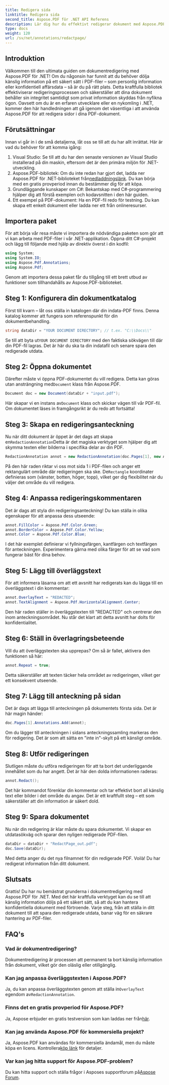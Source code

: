 ```yaml
---
title: Redigera sida
linktitle: Redigera sida
second_title: Aspose.PDF för .NET API Referens
description: Lär dig hur du effektivt redigerar dokument med Aspose.PDF för .NET med denna omfattande, steg-för-steg-guide.
type: docs
weight: 120
url: /sv/net/annotations/redactpage/
---
```

## Introduktion

Välkommen till den ultimata guiden om dokumentredigering med Aspose.PDF för .NET! Om du någonsin har funnit att du behöver dölja känslig information på ett säkert sätt i PDF-filer – som personlig information eller konfidentiell affärsdata – så är du på rätt plats. Detta kraftfulla bibliotek effektiviserar redigeringsprocessen och säkerställer att dina dokument behåller sin integritet samtidigt som privat information skyddas från nyfikna ögon. Oavsett om du är en erfaren utvecklare eller en nykomling i .NET, kommer den här handledningen att gå igenom det väsentliga i att använda Aspose.PDF för att redigera sidor i dina PDF-dokument.

## Förutsättningar

Innan vi går in i de små detaljerna, låt oss se till att du har allt inrättat. Här är vad du behöver för att komma igång:

1. Visual Studio: Se till att du har den senaste versionen av Visual Studio installerad på din maskin, eftersom det är den primära miljön för .NET-utveckling.
2.  Aspose.PDF-bibliotek: Om du inte redan har gjort det, ladda ner Aspose.PDF för .NET-biblioteket från[nedladdningslänk](https://releases.aspose.com/pdf/net/). Du kan börja med en gratis provperiod innan du bestämmer dig för att köpa.
3. Grundläggande kunskaper om C#: Bekantskap med C#-programmering hjälper dig att förstå exemplen och kodavsnitten i den här guiden.
4. Ett exempel på PDF-dokument: Ha en PDF-fil redo för testning. Du kan skapa ett enkelt dokument eller ladda ner ett från onlineresurser.

## Importera paket

För att börja vår resa måste vi importera de nödvändiga paketen som gör att vi kan arbeta med PDF-filer i vår .NET-applikation. Öppna ditt C#-projekt och lägg till följande med hjälp av direktiv överst i din kodfil:

```csharp
using System;
using System.IO;
using Aspose.Pdf.Annotations;
using Aspose.Pdf;
```

Genom att importera dessa paket får du tillgång till ett brett utbud av funktioner som tillhandahålls av Aspose.PDF-biblioteket. 

## Steg 1: Konfigurera din dokumentkatalog

Först till kvarn – låt oss ställa in katalogen där din indata-PDF finns. Denna katalog kommer att fungera som referenspunkt för din dokumentbehandling.

```csharp
string dataDir = "YOUR DOCUMENT DIRECTORY"; // t.ex. "C:\\Docs\\"
```

 Se till att byta ut`YOUR DOCUMENT DIRECTORY` med den faktiska sökvägen till där din PDF-fil lagras. Det är här du ska ta din indatafil och senare spara den redigerade utdata.

## Steg 2: Öppna dokumentet

 Därefter måste vi öppna PDF-dokumentet du vill redigera. Detta kan göras utan ansträngning med`Document` klass från Aspose.PDF.

```csharp
Document doc = new Document(dataDir + "input.pdf");
```

 Här skapar vi en instans av`Document` klass och skickar vägen till vår PDF-fil. Om dokumentet läses in framgångsrikt är du redo att fortsätta!

## Steg 3: Skapa en redigeringsanteckning

 Nu när ditt dokument är öppet är det dags att skapa en`RedactionAnnotation`Detta är det magiska verktyget som hjälper dig att skymma texten eller bilderna i specifika delar av din PDF.

```csharp
RedactionAnnotation annot = new RedactionAnnotation(doc.Pages[1], new Aspose.Pdf.Rectangle(200, 500, 300, 600));
```

 På den här raden riktar vi oss mot sida 1 i PDF-filen och anger ett rektangulärt område där redigeringen ska ske. De`Rectangle` koordinater definieras som (vänster, botten, höger, topp), vilket ger dig flexibilitet när du väljer det område du vill redigera.

## Steg 4: Anpassa redigeringskommentaren

Det är dags att styla din redigeringsanteckning! Du kan ställa in olika egenskaper för att anpassa dess utseende:

```csharp
annot.FillColor = Aspose.Pdf.Color.Green;
annot.BorderColor = Aspose.Pdf.Color.Yellow;
annot.Color = Aspose.Pdf.Color.Blue;
```

I det här exemplet definierar vi fyllningsfärgen, kantfärgen och textfärgen för anteckningen. Experimentera gärna med olika färger för att se vad som fungerar bäst för dina behov.

## Steg 5: Lägg till överläggstext

För att informera läsarna om att ett avsnitt har redigerats kan du lägga till en överläggstext i din kommentar:

```csharp
annot.OverlayText = "REDACTED";
annot.TextAlignment = Aspose.Pdf.HorizontalAlignment.Center;
```

Den här raden ställer in överläggstexten till "REDACTED" och centrerar den inom anteckningsområdet. Nu står det klart att detta avsnitt har dolts för konfidentialitet.

## Steg 6: Ställ in överlagringsbeteende

Vill du att överläggstexten ska upprepas? Om så är fallet, aktivera den funktionen så här:

```csharp
annot.Repeat = true;
```

Detta säkerställer att texten täcker hela området av redigeringen, vilket ger ett konsekvent utseende.

## Steg 7: Lägg till anteckning på sidan

Det är dags att lägga till anteckningen på dokumentets första sida. Det är här magin händer:

```csharp
doc.Pages[1].Annotations.Add(annot);
```

Om du lägger till anteckningen i sidans anteckningssamling markeras den för redigering. Det är som att sätta en "inte in"-skylt på ett känsligt område.

## Steg 8: Utför redigeringen

Slutligen måste du utföra redigeringen för att ta bort det underliggande innehållet som du har angett. Det är här den dolda informationen raderas:

```csharp
annot.Redact();
```

Det här kommandot förenklar din kommentar och tar effektivt bort all känslig text eller bilder i det område du angav. Det är ett kraftfullt steg – ett som säkerställer att din information är säkert dold.

## Steg 9: Spara dokumentet

Nu när din redigering är klar måste du spara dokumentet. Vi skapar en utdatasökväg och sparar den nyligen redigerade PDF-filen.

```csharp
dataDir = dataDir + "RedactPage_out.pdf";
doc.Save(dataDir);
```

Med detta anger du det nya filnamnet för din redigerade PDF. Voilà! Du har redigerat information från ditt dokument.

## Slutsats

Grattis! Du har nu bemästrat grunderna i dokumentredigering med Aspose.PDF för .NET. Med det här kraftfulla verktyget kan du se till att känslig information döljs på ett säkert sätt, så att du kan hantera konfidentiella dokument med förtroende. Varje steg, från att ställa in ditt dokument till att spara den redigerade utdata, banar väg för en säkrare hantering av PDF-filer.

## FAQ's

### Vad är dokumentredigering?
Dokumentredigering är processen att permanent ta bort känslig information från dokument, vilket gör den oläslig eller otillgänglig.

### Kan jag anpassa överläggstexten i Aspose.PDF?
 Ja, du kan anpassa överläggstexten genom att ställa in`OverlayText` egendom av`RedactionAnnotation`.

### Finns det en gratis provperiod för Aspose.PDF?
 Ja, Aspose erbjuder en gratis testversion som kan laddas ner från[här](https://releases.aspose.com/).

### Kan jag använda Aspose.PDF för kommersiella projekt?
 Ja, Aspose.PDF kan användas för kommersiella ändamål, men du måste köpa en licens. Kontrollera[köp länk](https://purchase.aspose.com/buy) för detaljer.

### Var kan jag hitta support för Aspose.PDF-problem?
 Du kan hitta support och ställa frågor i Asposes supportforum på[Aspose Forum](https://forum.aspose.com/c/pdf/10).